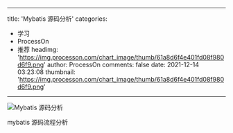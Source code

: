 
---
title: 'Mybatis 源码分析'
categories: 
 - 学习
 - ProcessOn
 - 推荐
headimg: 'https://img.processon.com/chart_image/thumb/61a8d6f4e401fd08f980d6f9.png'
author: ProcessOn
comments: false
date: 2021-12-14 03:23:08
thumbnail: 'https://img.processon.com/chart_image/thumb/61a8d6f4e401fd08f980d6f9.png'
---

<div>   
<img class="thumb" alt="Mybatis 源码分析" src="https://img.processon.com/chart_image/thumb/61a8d6f4e401fd08f980d6f9.png" referrerpolicy="no-referrer">
<p>mybatis 源码流程分析</p>  
</div>
            